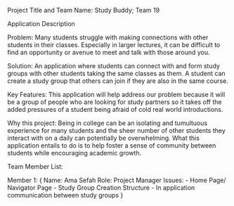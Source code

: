Project Title and Team Name: Study Buddy; Team 19

Application Description

Problem: Many students struggle with making connections with other students in their classes. Especially in larger lectures, it can be difficult to find an opportunity or avenue to meet and talk with those around you.

Solution: An application where students can connect with and form study groups with other students taking the same classes as them. A student can create a study group that others can join if they are also in the same course.

Key Features: This application will help address our problem because it will be a group of people who are looking for study partners so it takes off the added pressures of a student being afraid of cold real world introductions.

Why this project: Being in college can be an isolating and tumultuous experience for many students and the sheer number of other students they interact with on a daily can potentially be overwhelming. What this application entails to do is to help foster a sense of community between students while encouraging academic growth.

Team Member List:

Member 1: 
    {   Name: Ama Sefah
        Role: Project Manager
        Issues: 
            - Home Page/ Navigator Page
            - Study Group Creation Structure
            - In application communication between study groups
    }